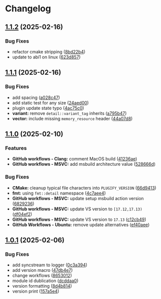 # Changelog

## [1.1.2](https://github.com/untrustedmodders/plugify/compare/v1.1.1...v1.1.2) (2025-02-16)


### Bug Fixes

* refactor cmake stripping ([8bd22b4](https://github.com/untrustedmodders/plugify/commit/8bd22b42379c98f4d34d465eb661da6b9e6262a5))
* update to abi1 on linux ([623d857](https://github.com/untrustedmodders/plugify/commit/623d85770f3e8d0efe198eb3a005f228175e2411))

## [1.1.1](https://github.com/untrustedmodders/plugify/compare/v1.1.0...v1.1.1) (2025-02-16)


### Bug Fixes

* add spacing ([a028c47](https://github.com/untrustedmodders/plugify/commit/a028c47bfb5f73f3983caefa39f93234c7379426))
* add static test for any size ([24aed00](https://github.com/untrustedmodders/plugify/commit/24aed00924008d5b7ff2d9c5c960ecb1c4d59313))
* plugin update state typo ([4ac75c0](https://github.com/untrustedmodders/plugify/commit/4ac75c07271af24c8493a546f4808f863e6af515))
* **variant:** remove `detail::variant_tag` inherits ([a795b47](https://github.com/untrustedmodders/plugify/commit/a795b4797ac30a95333fcfa71b0fb75c19394fcf))
* **vector:** include missing `memory_resource` header ([44a07d8](https://github.com/untrustedmodders/plugify/commit/44a07d86fd8f2a893b9875b33d931ec839e39801))

## [1.1.0](https://github.com/untrustedmodders/plugify/compare/v1.0.1...v1.1.0) (2025-02-10)


### Features

* **GitHub workflows - Clang:** comment MacOS build ([41236ae](https://github.com/untrustedmodders/plugify/commit/41236ae592a8d63139b6d0252e4d62e07fcd2555))
* **GitHub workflows - MSVC:** add msbuild architecture value ([528666d](https://github.com/untrustedmodders/plugify/commit/528666de4fef9b2d6a0ed392de6521eee9c3ac24))


### Bug Fixes

* **CMake:** cleanup typical file characters into `PLUGIFY_VERSION` ([66d9413](https://github.com/untrustedmodders/plugify/commit/66d9413695403b16b5805abba9f4c62d6e5425ff))
* **fmt:** using `fmt::detail` namespace ([4c7aee4](https://github.com/untrustedmodders/plugify/commit/4c7aee4e0e3414a07bb2cf6f5f3bddda55824cb5))
* **GitHub workflows - MSVC:** update setup msbuild action version ([6829236](https://github.com/untrustedmodders/plugify/commit/6829236e64307a64868218a0e35a06e5736305f4))
* **GitHub workflows - MSVC:** update VS version to `[17.12,17.13)` ([df04ef2](https://github.com/untrustedmodders/plugify/commit/df04ef282986845f37e3c15f1fb73e88cbd7df92))
* **GitHub workflows - MSVC:** update VS version to `17.13` ([c12cb49](https://github.com/untrustedmodders/plugify/commit/c12cb4907b40f309333cb3270bd4c75ad4f79ca7))
* **GitHub Workflows - Ubuntu:** remove update alternatives ([ef40aee](https://github.com/untrustedmodders/plugify/commit/ef40aeece513085a9a79e44dccd7d9e039ac4520))

## [1.0.1](https://github.com/untrustedmodders/plugify/compare/v1.0.0...v1.0.1) (2025-02-06)


### Bug Fixes

* add syncstream to logger ([0c3a394](https://github.com/untrustedmodders/plugify/commit/0c3a394915d5dba53ad6989b92ad9ef6e3071305))
* add version macro ([47db4e7](https://github.com/untrustedmodders/plugify/commit/47db4e77c6051dd1d0dba5e8ffcd455211df79a1))
* change workflows ([8653012](https://github.com/untrustedmodders/plugify/commit/8653012ed957af19c7f6adec13a283e31b15169b))
* module id dublication ([dcddaa0](https://github.com/untrustedmodders/plugify/commit/dcddaa0206d708f660f9752104e33021ebe0f1af))
* version formatting ([8d4b814](https://github.com/untrustedmodders/plugify/commit/8d4b814cbf3fa2bd8b9f8d45a7f54b1c20824be5))
* version print ([157a5e4](https://github.com/untrustedmodders/plugify/commit/157a5e4e2178c6394efa8c0fffce891d526832ed))
